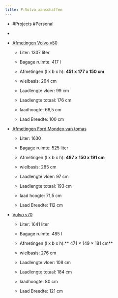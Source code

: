 ```yaml
---
title: P:Volvo aanschaffen
---
```


- #Projects #Personal

- 

- [Afmetingen Volvo v50]()
	 - Liter: 1307 liter

	 - Bagage ruimte: 417 l

	 - Afmetingen (l x b x h): **451 x 177 x 150 cm**

	 - wielbasis: 264 cm

	 - Laadlengte vloer: 99 cm

	 - Laadlengte totaal: 176 cm

	 - laadhoogte: 68,5 cm

	 - Laad Breedte: 100 cm

- [Afmetingen Ford Mondeo van tomas]()
	 - Liter: 1630

	 - Bagage ruimte: 525 liter

	 - Afmetingen (l x b x h): **487 x 150 x 191 cm**

	 - wielbasis: 285 cm

	 - Laadlengte vloer: 97 cm

	 - Laadlengte totaal: 193 cm

	 - laad hoogte: 71,5 cm

	 - Laad Breedte: 112 cm

- [Volvo v70 ]()
	 - Liter: 1641 liter

	 - Bagage ruimte: 485 l

	 - Afmetingen (l x b x h):** 471 × 149 × 181 cm**

	 - wielbasis: 276 cm

	 - Laadlengte vloer: 108 cm

	 - Laadlengte totaal: 184 cm

	 - laadhoogte: 80 cm

	 - Laad Breedte: 121 cm
